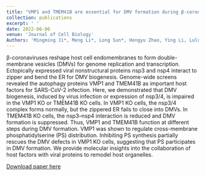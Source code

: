 ```yaml
---
title: "VMP1 and TMEM41B are essential for DMV formation during β-coronavirus infection"
collection: publications
excerpt: ' '
date: 2022-06-06
venue: 'Journal of Cell Biology'
Authors: 'Mingming Ji*, Meng Li*, Long Sun*, Hongyu Zhao, Ying Li, Lulu Zhou, Zhenni Yang, Xin Zhao, Wenyan Qu, Hanbing Xue, Ze Zheng, Yiming Li, Hongyu Deng, Yan G Zhao (2022). &quot;VMP1 and TMEM41B are essential for DMV formation during β-coronavirus infection &quot; <i>Journal of Cell Biology</i>. 221(6).'
---
```

β-coronaviruses reshape host cell endomembranes to form double-membrane vesicles (DMVs) for genome replication and transcription. Ectopically expressed viral nonstructural proteins nsp3 and nsp4 interact to zipper and bend the ER for DMV biogenesis. Genome-wide screens revealed the autophagy proteins VMP1 and TMEM41B as important host factors for SARS-CoV-2 infection. Here, we demonstrated that DMV biogenesis, induced by virus infection or expression of nsp3/4, is impaired in the VMP1 KO or TMEM41B KO cells. In VMP1 KO cells, the nsp3/4 complex forms normally, but the zippered ER fails to close into DMVs. In TMEM41B KO cells, the nsp3–nsp4 interaction is reduced and DMV formation is suppressed. Thus, VMP1 and TMEM41B function at different steps during DMV formation. VMP1 was shown to regulate cross-membrane phosphatidylserine (PS) distribution. Inhibiting PS synthesis partially rescues the DMV defects in VMP1 KO cells, suggesting that PS participates in DMV formation. We provide molecular insights into the collaboration of host factors with viral proteins to remodel host organelles.

[Download paper here](http://li-lab-sustech.github.io/files/paper19.pdf)
